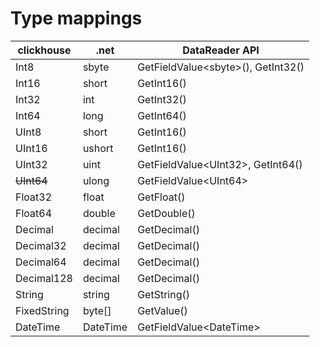 ﻿# Type mappings
| clickhouse | .net | DataReader API |
|---|---|---|
| Int8 | sbyte | GetFieldValue\<sbyte\>(), GetInt32()|
| Int16 | short | GetInt16()|
| Int32 | int | GetInt32()|
| Int64 | long | GetInt64()|
| UInt8 | short | GetInt16()|
| UInt16| ushort | GetInt16()|
| UInt32| uint | GetFieldValue\<UInt32\>, GetInt64()|
|~~UInt64~~| ulong | GetFieldValue\<UInt64\>|
| Float32 | float | GetFloat()|
| Float64 | double | GetDouble()|
| Decimal | decimal | GetDecimal()|
| Decimal32 | decimal | GetDecimal()|
| Decimal64 | decimal | GetDecimal()|
| Decimal128 | decimal | GetDecimal()|
| String | string | GetString()|
| FixedString | byte[] | GetValue()|
| DateTime | DateTime | GetFieldValue\<DateTime\>|
